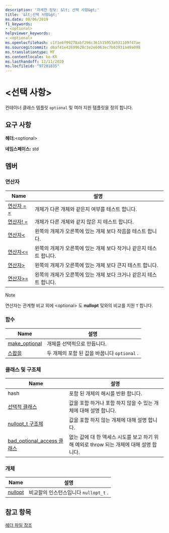 ```yaml
---
description: '자세한 정보: &lt; 선택 사항&gt;'
title: '&lt;선택 사항&gt;'
ms.date: 08/06/2019
f1_keywords:
- <optional>
helpviewer_keywords:
- <optional>
ms.openlocfilehash: c1f1e6f99278abf296c361515953a931109f47ae
ms.sourcegitcommit: d6af41e42699628c3e2e6063ec7b03931a49a098
ms.translationtype: MT
ms.contentlocale: ko-KR
ms.lasthandoff: 12/11/2020
ms.locfileid: "97201835"
---
```

# <a name="ltoptionalgt"></a>&lt;선택 사항&gt;

컨테이너 클래스 템플릿 `optional` 및 여러 지원 템플릿을 정의 합니다.

## <a name="requirements"></a>요구 사항

**헤더:**\<optional>

**네임스페이스:** std

## <a name="members"></a>멤버

### <a name="operators"></a>연산자

|Name|설명|
|-|-|
|[연산자 = =](../standard-library/optional-operators.md#op_eq_eq)|개체가 다른 개체와 같은지 여부를 테스트 합니다.|
|[연산자! =](../standard-library/optional-operators.md#op_neq)|개체가 다른 개체와 같지 않은 지 테스트 합니다.|
|[연산자<](../standard-library/optional-operators.md#op_lt)|왼쪽의 개체가 오른쪽에 있는 개체 보다 작음을 테스트 합니다.|
|[연산자<=](../standard-library/optional-operators.md#op_lt_eq)|왼쪽의 개체가 오른쪽에 있는 개체 보다 작거나 같은지 테스트 합니다.|
|[연산자>](../standard-library/optional-operators.md#op_gt)|왼쪽의 개체가 오른쪽에 있는 개체 보다 큰지 테스트 합니다.|
|[연산자>=](../standard-library/optional-operators.md#op_lt_eq)|왼쪽의 개체가 오른쪽에 있는 개체 보다 크거나 같은지 테스트 합니다.|

> [!NOTE]
> 연산자는 관계형 비교 외에 \<optional> 도 **nullopt** 및와의 비교를 지원 `T` 합니다.

### <a name="functions"></a>함수

|Name|설명|
|-|-|
|[make_optional](../standard-library/optional-functions.md#make_optional)|개체를 선택적으로 만듭니다.|
|[스왑을](../standard-library/optional-functions.md#swap)|두 개체의 포함 된 값을 바꿉니다 `optional` .|

### <a name="classes-and-structs"></a>클래스 및 구조체

|Name|설명|
|-|-|
|hash|포함 된 개체의 해시를 반환 합니다.|
|[선택적 클래스](../standard-library/optional-class.md)|값을 포함 하거나 포함 하지 않을 수 있는 개체에 대해 설명 합니다.|
|[nullopt_t 구조체](../standard-library/nullopt-t-structure.md)|값을 포함 하지 않는 개체에 대해 설명 합니다.|
|[bad_optional_access 클래스](../standard-library/bad-optional-access-class.md)|없는 값에 대 한 액세스 시도를 보고 하기 위해 예외로 throw 되는 개체에 대해 설명 합니다.|

### <a name="objects"></a>개체

|Name|설명|
|-|-|
|[nullopt](../standard-library/optional-functions.md#nullopt)|비교할의 인스턴스입니다 `nullopt_t` .|

## <a name="see-also"></a>참고 항목

[헤더 파일 참조](../standard-library/cpp-standard-library-header-files.md)
